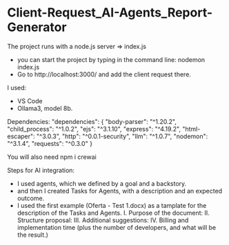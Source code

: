 # Client-Request_AI-Agents_Report-Generator
The project runs with a node.js server => index.js
- you can start the project by typing in the command line: nodemon index.js
- Go to http://localhost:3000/ and add the client request there.

I used:
- VS Code
- Ollama3, model 8b.
  

Dependencies:
"dependencies": {
    "body-parser": "^1.20.2",
    "child_process": "^1.0.2",
    "ejs": "^3.1.10",
    "express": "^4.19.2",
    "html-escaper": "^3.0.3",
    "http": "^0.0.1-security",
    "llm": "^1.0.7",
    "nodemon": "^3.1.4",
    "requests": "^0.3.0"
  }

You will also need npm i crewai

Steps for AI integration: 
- I used agents, which we defined by a goal and a backstory. 
- and then I created Tasks for Agents, with a description and an expected outcome.
- I used the first example (Oferta - Test 1.docx) as a tamplate for the description of the Tasks and Agents.
     I. Purpose of the document:
     II. Structure proposal:
     III. Additional suggestions:
     IV. Billing and implementation time (plus the number of developers, and what will be the result.)



